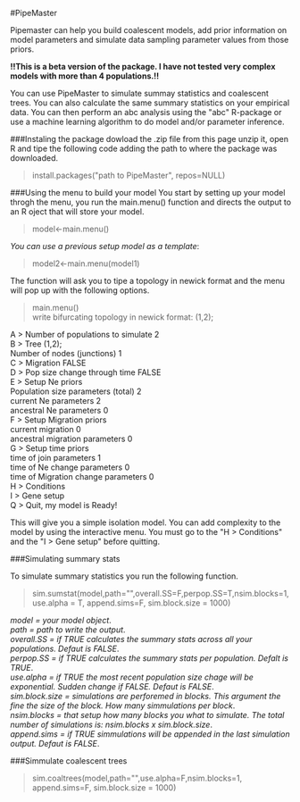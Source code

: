 #PipeMaster

Pipemaster can help you build coalescent models, add prior information on model parameters and simulate data sampling parameter values from those priors.

**!!This is a beta version of the package. I have not tested very complex models with more than 4 populations.!!**

You can use PipeMaster to simulate summay statistics and coalescent trees. You can also calculate the same summary statistics on your empirical data. You can then perform an abc analysis using the "abc" R-package or use a machine learning algorithm to do model and/or parameter inference.

###Instaling the package
dowload the .zip file from this page unzip it, open R and tipe the following code adding the path to where the package was downloaded.

> install.packages("path to PipeMaster", repos=NULL)

###Using the menu to build your model
You start by setting up your model throgh the menu, you run the main.menu() function and directs the output to an R oject that will store your model.

> model<-main.menu()

_You can use a previous setup model as a template_:

> model2<-main.menu(model1)

The function will ask you to tipe a topology in newick format and the menu will pop up with the following options.

> main.menu()  
write bifurcating topology in newick format: (1,2);  

A > Number of populations to simulate      2  
B > Tree                                   (1,2);  
    Number of nodes (junctions)            1  
C > Migration                              FALSE  
D > Pop size change through time           FALSE  
E > Setup Ne priors  
    Population size parameters (total)     2  
    current Ne parameters                  2  
    ancestral Ne parameters                0  
F > Setup Migration priors  
    current migration                      0  
    ancestral migration parameters         0  
G > Setup time priors   
    time of join parameters                1  
    time of Ne change parameters           0  
    time of Migration change parameters    0  
H > Conditions  
I > Gene setup  
Q > Quit, my model is Ready!  

This will give you a simple isolation model. You can add complexity to the model by using the interactive menu.
You must go to the "H > Conditions" and the "I > Gene setup" before quitting.

###Simulating summary stats

To simulate summary statistics you run the following function.

> sim.sumstat(model,path="",overall.SS=F,perpop.SS=T,nsim.blocks=1,use.alpha = T, append.sims=F, sim.block.size = 1000)

_model = your model object_.  
_path = path to write the output_.  
_overall.SS = if TRUE calculates the summary stats across all your populations. Defaut is FALSE_.  
_perpop.SS = if TRUE calculates the summary stats per population. Defalt is TRUE_.  
_use.alpha = if TRUE the most recent population size chage will be exponential. Sudden change if FALSE. Defaut is FALSE_.  
_sim.block.size = simulations are perforemed in blocks. This argument the fine the size of the block. How many simmulations per block_.  
_nsim.blocks = that setup how many blocks you what to simulate. The total number of simulations is: nsim.blocks x sim.block.size_.  
_append.sims = if TRUE simmulations will be appended in the last simulation output. Defaut is FALSE_.  

###Simmulate coalescent trees

> sim.coaltrees(model,path="",use.alpha=F,nsim.blocks=1, append.sims=F, sim.block.size = 1000)


